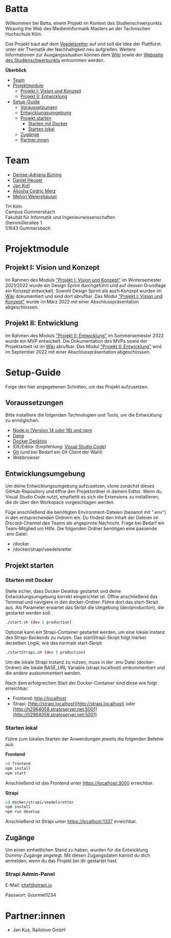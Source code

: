 # Batta

Willkommen bei Batta, einem Projekt im Kontext des Studienschwerpunkts Weaving the Web des Medieninformatik Masters an der Technischen Hochschule Köln.

Das Projekt baut auf dem [Veedelsretter](https://www.veedelsretter.koeln) auf und soll die Idee der Plattform unter der Thematik der Nachhaltigkeit neu aufgreifen. Weitere Informationen zur Ausgangssituation können dem [Wiki](https://github.com/Amythethird/Batta/wiki) sowie der [Webseite des Studienschwerpunkts](https://th-koeln.github.io/mi-master-wtw/projektthemen/2021-ws-project-1/index) entnommen werden.

**Überblick**

- [Team](#team)
- [Projektmodule](#projektmodule)
  - [Projekt I: Vision und Konzept](#projekt-i-vision-und-konzept)
  - [Projekt II: Entwicklung](#projekt-ii-entwicklung)
- [Setup-Guide](#setup-guide)
  - [Voraussetzungen](#voraussetzungen)
  - [Entwicklungsumgebung](#entwicklungsumgebung)
  - [Projekt starten](#projekt-starten)
    - [Starten mit Docker](#starten-mit-docker)
    - [Starten lokal](#starten-lokal)
  - [Zugänge](#zugänge)
  - [Partner:innen](#partnerinnen)

# Team

- [Denise-Adriana Büning](https://github.com/Amythethird)
- [Daniel Heuser](https://github.com/Darkkap)
- [Jan Koll](https://github.com/JanKoll)
- [Aljosha Cedric Merz](https://github.com/acvm007)
- [Melvin Weiershäuser](https://github.com/mweiershaeuser)

TH Köln<br />
Campus Gummersbach<br />
Fakultät für Informatik und Ingenieurwissenschaften<br />
Steinmüllerallee 1<br />
51643 Gummersbach

# Projektmodule

## Projekt I: Vision und Konzept

Im Rahmen des Moduls ["Projekt I: Vision und Konzept"](https://www.medieninformatik.th-koeln.de/study/master/moduls/ma_modul_projekt_visionkonzept) im Wintersemester 2021/2022 wurde ein Design Sprint durchgeführt und auf dessen Grundlage ein Konzept entwickelt. Sowohl Design Sprint als auch Konzept wurden im [Wiki](https://github.com/Amythethird/Batta/wiki/Projekt-I:-Vision-und-Konzept) dokumentiert und sind dort abrufbar. Das Modul ["Projekt I: Vision und Konzept"](https://www.medieninformatik.th-koeln.de/study/master/moduls/ma_modul_projekt_visionkonzept) wurde im März 2022 mit einer Abschlusspräsentation abgeschlossen.

## Projekt II: Entwicklung

Im Rahmen des Moduls ["Projekt II: Entwicklung"](https://www.medieninformatik.th-koeln.de/study/master/moduls/ma_modul_projekt_entwicklung/) im Sommersemester 2022 wurde ein MVP entwickelt. Die Dokumentation des MVPs sowie der Projektarbeit ist im [Wiki](https://github.com/Amythethird/Batta/wiki/Projekt-II:-Entwicklung) abrufbar. Das Modul ["Projekt II: Entwicklung"](https://www.medieninformatik.th-koeln.de/study/master/moduls/ma_modul_projekt_entwicklung/) wird im September 2022 mit einer Abschlusspräsentation abgeschlossen.

# Setup-Guide

Folge den hier angegebenen Schritten, um das Projekt aufzusetzen.

## Voraussetzungen

Bitte installiere die folgenden Technologien und Tools, um die Entwicklung zu ermöglichen.

- [Node.js (Version 14 oder 16) und npm](https://nodejs.org/en/download/)
- [Deno](https://deno.land/#installation)
- [Docker Desktop](https://www.docker.com/get-started/)
- IDE/Editor (Empfehlung: [Visual Studio Code]())
- [Git](https://git-scm.com/) (und bei Bedarf ein Git Client der Wahl)
- Webbrowser

## Entwicklungsumgebung

Um deine Entwicklungsumgebung aufzusetzen, clone zunächst dieses GitHub-Repository und öffne den Projektordner in deinem Editor. Wenn du Visual Studio Code nutzt, empfiehlt es sich die Extensions zu installieren, die dir über den Workspace vorgeschlagen werden.

Füge anschließend die benötigten Environment-Dateien (benannt mit ".env") in den entsprechenden Ordnern ein. Du findest den Inhalt der Dateien im Discord-Channel des Teams als angepinnte Nachricht. Frage bei Bedarf ein Team-Mitglied um Hilfe. Die folgenden Ordner benötigen eine passende .env Datei:

- /docker
- /docker/strapi/veedelsretter

## Projekt starten

### Starten mit Docker

Stelle sicher, dass Docker Desktop gestartet und deine Entwicklungsumgebung korrekt eingerichtet ist. Öffne anschließend das Terminal und navigiere in den docker-Ordner. Führe dort das start-Skript aus. Als Parameter erwartet das Skript die Umgebung (dev/production), die gestartet werden soll:

```bash
./start.sh (dev | production)
```

Optional kann ein Strapi-Container gestartet werden, um eine lokale Instanz des Strapi-Backends zu nutzen. Das startStrapi-Skript folgt hierbei derselben Logik, wie das normale start-Skript:

```bash
./startStrapi.sh (dev | production)
```

Um die lokale Strapi Instanz zu nutzen, muss in der .env Datei (docker-Ordner) die lokale BASE_URL Variable (strapi.localhost) einkommentiert und die andere auskommentiert werden.

Nach dem erfolgreichen Start der Docker-Container sind diese wie folgt erreichbar:

- Frontend: [http://localhost](http://localhost)
- Strapi: [http://strapi.localhost](http://strapi.localhost) oder [http://h2964058.stratoserver.net:5001](http://h2964058.stratoserver.net:5001)

### Starten lokal

Führe zum lokalen Starten der Anwendungen jeweils die folgenden Befehle aus:

**Frontend**

```bash
cd frontend
npm install
npm start
```

Anschließend ist das Frontend unter [https://localhost:3000](https://localhost:3000) erreichbar.

**Strapi**

```bash
cd docker/strapi/veedelsretter
npm install
npm run develop
```

Anschließend ist Strapi unter [https://localhost:1337](https://localhost:1337) erreichbar.

## Zugänge

Um einen einheitlichen Stand zu haben, wurden für die Entwicklung Dummy-Zugänge angelegt. Mit diesen Zugangsdaten kannst du dich anmelden, wenn du das Projekt bei dir gestartet hast.

### Strapi Admin-Panel

E-Mail: chef@strapi.io

Passwort: Gourmet1234

# Partner:innen

- Jan Kus, Railslove GmbH
